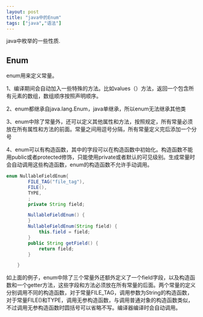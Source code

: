 ```yaml
---
layout: post
title: "java中的Enum"
tags: ["java","语法"]
---
```


java中枚举的一些性质.

## Enum

enum用来定义常量。

1、编译期间会自动加入一些特殊的方法。比如values（）方法，返回一个包含所有元素的数组，数组顺序按照声明顺序。

2、enum都继承自java.lang.Enum，java单继承，所以enum无法继承其他类

3、enum中除了常量外，还可以定义其他属性和方法，按照规定，所有常量必须放在所有属性和方法的前面。常量之间用逗号分隔，所有常量定义完后添加一个分号

4、enum可以有构造函数，其中的字段可以在构造函数中初始化。构造函数不能用public或者protected修饰，只能使用private或者默认的可见级别。生成常量时会自动调用这些构造函数，enum的构造函数不允许手动调用。

```java
enum NullableFieldEnum{
        FILE_TAG("file_tag"),
    	FILE(),
        TYPE,
        ;
        private String field;

        NullableFieldEnum() {
        }
        NullableFieldEnum(String field) {
            this.field = field;
        }
        public String getField() {
            return field;
        }

    }
```

如上面的例子，enum中除了三个常量外还额外定义了一个field字段，以及构造函数和一个getter方法，这些字段和方法必须放在所有常量的后面。两个常量的定义分别调用不同的构造函数，对于常量FILE_TAG，调用参数为String的构造函数，对于常量FILE()和TYPE，调用无参构造函数，与调用普通对象的构造函数类似，不过调用无参构造函数时圆括号可以省略不写。编译器编译时会自动调用。